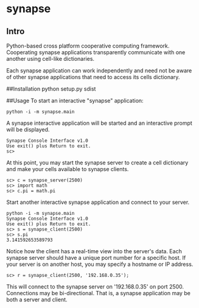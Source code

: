 # synapse
## Intro
Python-based cross platform cooperative computing framework.
Cooperating synapse applications transparently communicate
with one another using cell-like dictionaries.

Each synapse application can work independently and need
not be aware of other synapse applications that need to
access its cells dictionary.

##Installation
python setup.py sdist

##Usage
To start an interactive "synapse" application:

    python -i -m synapse.main

A synapse interactive application will be started and
an interactive prompt will be displayed.

    Synapse Console Interface v1.0
    Use exit() plus Return to exit.
    sc>

At this point, you may start the synapse server to create a cell dictionary and
make your cells available to synapse clients.

    sc> c = synapse_server(2500)
    sc> import math
    sc> c.pi = math.pi

Start another interactive synapse application and connect to your server.

    python -i -m synapse.main
    Synapse Console Interface v1.0
    Use exit() plus Return to exit.
    sc> s = synapse_client(2500)
    sc> s.pi
    3.141592653589793

Notice how the client has a real-time view into the server's data.
Each synapse server should have a unique port number for a specific host.
If your server is on another host, you may specify a hostname or IP address.

    sc> r = synapse_client(2500, '192.168.0.35');

This will connect to the synapse server on '192.168.0.35' on port 2500.
Connections may be bi-directional.  That is, a synapse application may be both a server and client.